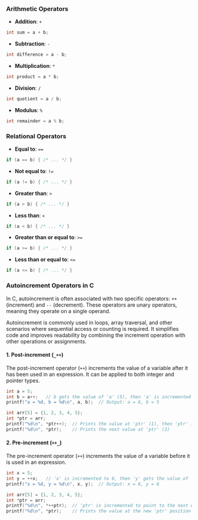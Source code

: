 ### Arithmetic Operators

- **Addition**: `+`
```c
int sum = a + b;
```
- **Subtraction**: `-`
```c
int difference = a - b;
```
- **Multiplication**: `*`
```c
int product = a * b;
```
- **Division**: `/`
```c
int quotient = a / b;
```
- **Modulus**: `%`
```c
int remainder = a % b;
```
### Relational Operators

- **Equal to**: `==`
```c
if (a == b) { /* ... */ }
```
- **Not equal to**: `!=`
```c
if (a != b) { /* ... */ }
```
- **Greater than**: `>`
```c
if (a > b) { /* ... */ }
```
- **Less than**: `<`
```c
if (a < b) { /* ... */ }
```
- **Greater than or equal to**: `>=`
```c
if (a >= b) { /* ... */ }
```
- **Less than or equal to**: `<=`
```c
if (a <= b) { /* ... */ }
```

### Autoincrement Operators in C

In C, autoincrement is often associated with two specific operators: `++` (increment) and `--` (decrement). These operators are unary operators, meaning they operate on a single operand.

Autoincrement is commonly used in loops, array traversal, and other scenarios where sequential access or counting is required. It simplifies code and improves readability by combining the increment operation with other operations or assignments.
#### 1. Post-increment (`_++`)

The post-increment operator (`++`) increments the value of a variable after it has been used in an expression. It can be applied to both integer and pointer types.
```c
int a = 5;
int b = a++;   // b gets the value of 'a' (5), then 'a' is incremented to 6
printf("a = %d, b = %d\n", a, b);  // Output: a = 6, b = 5
```

```c
int arr[5] = {1, 2, 3, 4, 5};
int *ptr = arr;
printf("%d\n", *ptr++);  // Prints the value at 'ptr' (1), then 'ptr' is incremented
printf("%d\n", *ptr);    // Prints the next value at 'ptr' (2)
```

#### 2. Pre-increment (`++_`)

The pre-increment operator (`++`) increments the value of a variable before it is used in an expression.
```c
int x = 5;
int y = ++x;   // 'x' is incremented to 6, then 'y' gets the value of 'x' (6)
printf("x = %d, y = %d\n", x, y);  // Output: x = 6, y = 6
```

```c
int arr[5] = {1, 2, 3, 4, 5};
int *ptr = arr;
printf("%d\n", *++ptr);  // 'ptr' is incremented to point to the next element (2), then its value is printed
printf("%d\n", *ptr);    // Prints the value at the new 'ptr' position (2)
```

